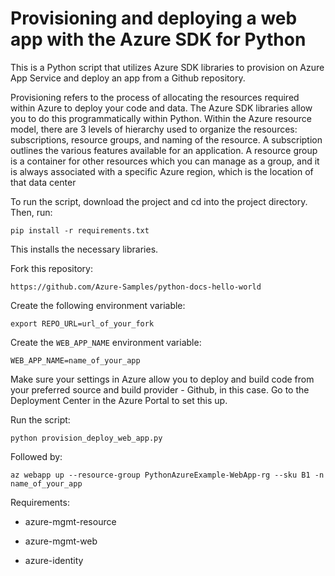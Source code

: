 # Provisioning and deploying a web app with the Azure SDK for Python

This is a Python script that utilizes Azure SDK libraries to provision on Azure App Service and deploy an app from a Github repository.

Provisioning refers to the process of allocating the resources required within Azure to deploy your code and data. The Azure SDK libraries allow you to do this programmatically within Python. Within the Azure resource model, there are 3 levels of hierarchy used to organize the resources: subscriptions, resource groups, and naming of the resource. A subscription outlines the various features available for an application. A resource group is a container for other resources which you can manage as a group, and it is always associated with a specific Azure region, which is the location of that data center

To run the script, download the project and cd into the project directory. Then, run:

`pip install -r requirements.txt`

This installs the necessary libraries.

Fork this repository:

`https://github.com/Azure-Samples/python-docs-hello-world`

Create the following environment variable:

`export REPO_URL=url_of_your_fork`

Create the `WEB_APP_NAME` environment variable:

`WEB_APP_NAME=name_of_your_app`

Make sure your settings in Azure allow you to deploy and build code from your preferred source and build provider - Github, in this case. Go to the Deployment Center in the Azure Portal to set this up.

Run the script:

`python provision_deploy_web_app.py`

Followed by:

`az webapp up --resource-group PythonAzureExample-WebApp-rg --sku B1 -n name_of_your_app`

Requirements:

- azure-mgmt-resource

- azure-mgmt-web

- azure-identity
